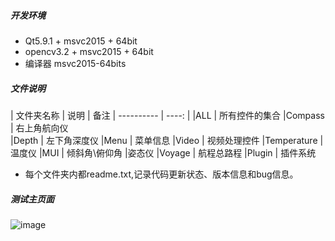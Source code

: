 ﻿##### 开发环境
* Qt5.9.1 + msvc2015 + 64bit
* opencv3.2 + msvc2015 + 64bit
* 编译器 msvc2015-64bits

##### 文件说明
			 
| 文件夹名称 | 说明  | 备注
| ---------- | ----: | 
|ALL         | 所有控件的集合 
|Compass     | 右上角航向仪    
|Depth       | 左下角深度仪
|Menu        | 菜单信息
|Video       | 视频处理控件
|Temperature | 温度仪
|MUI         | 倾斜角\俯仰角 |姿态仪
|Voyage      | 航程总路程
|Plugin      | 插件系统

* 每个文件夹内都readme.txt,记录代码更新状态、版本信息和bug信息。

##### 测试主页面

![image](https://github.com/qbingx/QBX_Widget/blob/2018.5.4/Resource/mainpage.jpg)